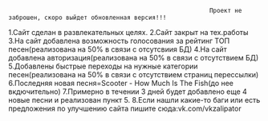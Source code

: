                                                             Проект не заброшен, скоро выйдет обновленная версия!!!







1.Сайт сделан в развлекательных целях.
2.Сайт закрыт на тех.работы
3.На сайт добавлена возможность голосования за рейтинг ТОП песен(реализована на 50% в связи с отсутсвиия БД)
4.На сайт добавлена авторизация(реализована на 50% в связи с отсутствием БД)
5.Добавлены быстрые переходы на нужные категории песен(реализована на 50% в связи с отсутствием страниц перессылки)
6.Последняя новая песня=Scooter - How Much Is The Fish(до нее вкдючительно)
7.Примерно в течении 3 дней будет добавлено еще 4 новые песни и реализован пункт 5.
8.Если нашли какие-то баги или есть предложения по улучшению сайта пишите сюда:vk.com/vkzalipator

